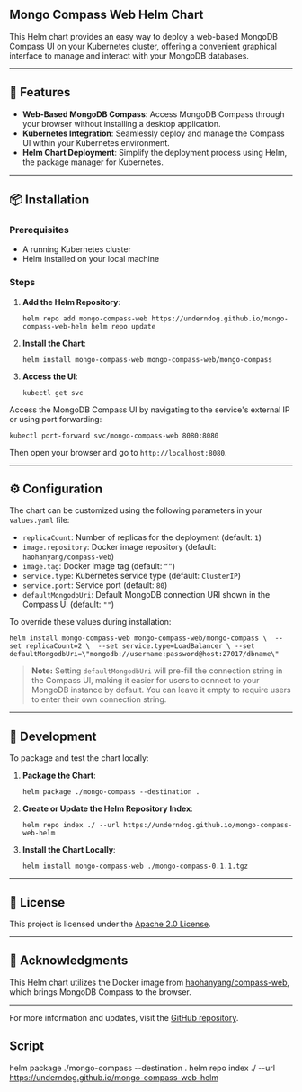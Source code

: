 ## Mongo Compass Web Helm Chart

This Helm chart provides an easy way to deploy a web-based MongoDB Compass UI on your Kubernetes cluster, offering a convenient graphical interface to manage and interact with your MongoDB databases.

---

## 🚀 Features

*   **Web-Based MongoDB Compass**: Access MongoDB Compass through your browser without installing a desktop application.
*   **Kubernetes Integration**: Seamlessly deploy and manage the Compass UI within your Kubernetes environment.
*   **Helm Chart Deployment**: Simplify the deployment process using Helm, the package manager for Kubernetes.

---

## 📦 Installation

### Prerequisites

*   A running Kubernetes cluster
*   Helm installed on your local machine

### Steps

1.  **Add the Helm Repository**:
    
    `helm repo add mongo-compass-web https://underndog.github.io/mongo-compass-web-helm helm repo update`
    

1.  **Install the Chart**:
    
    `helm install mongo-compass-web mongo-compass-web/mongo-compass`
    

1.  **Access the UI**:
    
    `kubectl get svc`
    

Access the MongoDB Compass UI by navigating to the service's external IP or using port forwarding:

`kubectl port-forward svc/mongo-compass-web 8080:8080`

Then open your browser and go to `http://localhost:8080`.

---

## ⚙️ Configuration

The chart can be customized using the following parameters in your `values.yaml` file:

*   `replicaCount`: Number of replicas for the deployment (default: `1`)
*   `image.repository`: Docker image repository (default: `haohanyang/compass-web`)
*   `image.tag`: Docker image tag (default: `“”`)
*   `service.type`: Kubernetes service type (default: `ClusterIP`)
*   `service.port`: Service port (default: `80`)
*   `defaultMongodbUri`: Default MongoDB connection URI shown in the Compass UI (default: `""`)

To override these values during installation:

`helm install mongo-compass-web mongo-compass-web/mongo-compass \  --set replicaCount=2 \  --set service.type=LoadBalancer \ --set defaultMongodbUri=\"mongodb://username:password@host:27017/dbname\"`

> **Note:** Setting `defaultMongodbUri` will pre-fill the connection string in the Compass UI, making it easier for users to connect to your MongoDB instance by default. You can leave it empty to require users to enter their own connection string.

---

## 🧪 Development

To package and test the chart locally:

1.  **Package the Chart**:
    
    `helm package ./mongo-compass --destination .`
    

1.  **Create or Update the Helm Repository Index**:
    
    `helm repo index ./ --url https://underndog.github.io/mongo-compass-web-helm`
    

1.  **Install the Chart Locally**:
    
    `helm install mongo-compass-web ./mongo-compass-0.1.1.tgz`
    

---

## 📄 License

This project is licensed under the [Apache 2.0 License](https://github.com/underndog/mongo-compass-web-helm/blob/master/LICENSE).

---

## 🙏 Acknowledgments

This Helm chart utilizes the Docker image from [haohanyang/compass-web](https://github.com/haohanyang/compass-web), which brings MongoDB Compass to the browser.

---

For more information and updates, visit the [GitHub repository](https://github.com/underndog/mongo-compass-web-helm).

## Script
helm package ./mongo-compass --destination .
helm repo index ./ --url  https://underndog.github.io/mongo-compass-web-helm